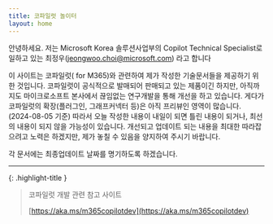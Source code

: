```yaml
---
title: 코파일럿 놀이터
layout: home
---
```


안녕하세요. 저는 Microsoft Korea 솔루션사업부의 Copilot Technical Specialist로 일하고 있는 최정우(jeongwoo.choi@microsoft.com) 라고 합니다

이 사이트는 코파일럿( for M365)와 관련하여 제가 작성한 기술문서들을 제공하기 위한 것입니다.
코파일럿이 공식적으로 발매되어 판매되고 있는 제품이긴 하지만, 아직까지도 마이크로소프트 본사에서 끊임없는 연구개발을 통해 개선을 하고 있습니다. 게다가 코파일럿의 확장(플러그인, 그래프커넥터 등)은 아직 프리뷰인 영역이 많습니다. (2024-08-05 기준) 따라서 오늘 작성한 내용이 내일이 되면 틀린 내용이 되거나, 최선의 내용이 되지 않을 가능성이 있습니다. 개선되고 업데이트 되는 내용을 최대한 따라잡으려고 노력은 하겠지만, 제가 놓칠 수 있음을 양지하여 주시기 바랍니다.   

각 문서에는 최종업데이트 날짜를 명기하도록 하겠습니다.

---

{: .highlight-title }
> 코파일럿 개발 관련 참고 사이트
>
> [https://aka.ms/m365copilotdev](https://aka.ms/m365copilotdev)

